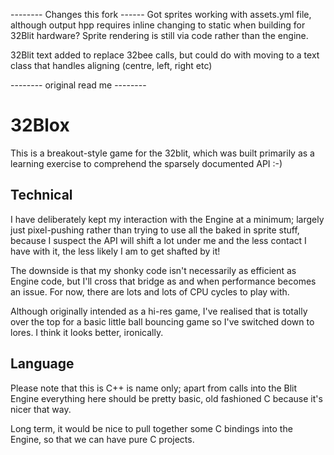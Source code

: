 -------- Changes this fork ------
Got sprites working with assets.yml file, although output hpp requires inline changing to static when building for 32Blit hardware? Sprite rendering is still via code rather than the engine.

32Blit text added to replace 32bee calls, but could do with moving to a text class that handles aligning (centre, left, right etc)

-------- original read me --------

32Blox
======

This is a breakout-style game for the 32blit, which was built primarily as a
learning exercise to comprehend the sparsely documented API :-)


Technical
---------

I have deliberately kept my interaction with the Engine at a minimum; largely
just pixel-pushing rather than trying to use all the baked in sprite stuff,
because I suspect the API will shift a lot under me and the less contact I 
have with it, the less likely I am to get shafted by it!

The downside is that my shonky code isn't necessarily as efficient as Engine
code, but I'll cross that bridge as and when performance becomes an issue. 
For now, there are lots and lots of CPU cycles to play with.

Although originally intended as a hi-res game, I've realised that is totally
over the top for a basic little ball bouncing game so I've switched down to
lores. I think it looks better, ironically.


Language
--------

Please note that this is C++ is name only; apart from calls into the Blit Engine
everything here should be pretty basic, old fashioned C because it's nicer that
way.

Long term, it would be nice to pull together some C bindings into the Engine,
so that we can have pure C projects.


